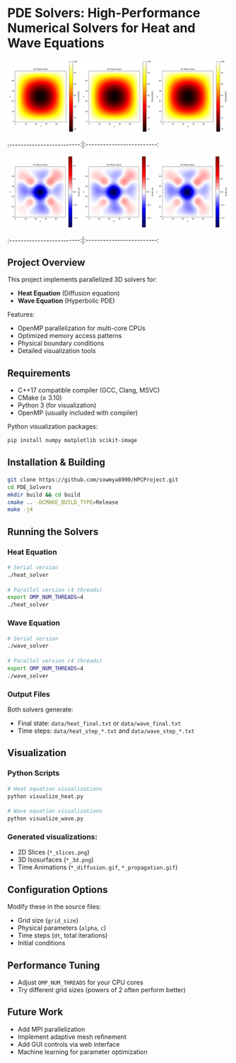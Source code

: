 # PDE Solvers: High-Performance Numerical Solvers for Heat and Wave Equations

![Heat Equation Visualization](PDE_Solvers/data/heat_slices.png)

:-------------------------:|:-------------------------:

![Wave Equation Visualization](PDE_Solvers/data/wave_slices.png)

:-------------------------:|:-------------------------:

## Project Overview
This project implements parallelized 3D solvers for:
- **Heat Equation** (Diffusion equation)
- **Wave Equation** (Hyperbolic PDE)

Features:
- OpenMP parallelization for multi-core CPUs
- Optimized memory access patterns
- Physical boundary conditions
- Detailed visualization tools

## Requirements
- C++17 compatible compiler (GCC, Clang, MSVC)
- CMake (≥ 3.10)
- Python 3 (for visualization)
- OpenMP (usually included with compiler)

Python visualization packages:
```bash
pip install numpy matplotlib scikit-image
```

## Installation & Building
```bash
git clone https://github.com/sowmya8900/HPCProject.git
cd PDE_Solvers
mkdir build && cd build
cmake .. -DCMAKE_BUILD_TYPE=Release
make -j4
```

## Running the Solvers

### Heat Equation
```bash
# Serial version
./heat_solver

# Parallel version (4 threads)
export OMP_NUM_THREADS=4
./heat_solver
```

### Wave Equation
```bash
# Serial version
./wave_solver

# Parallel version (4 threads)
export OMP_NUM_THREADS=4
./wave_solver
```

### Output Files
Both solvers generate:
- Final state: <code>data/heat_final.txt</code> or <code>data/wave_final.txt</code>
- Time steps: <code>data/heat_step_\*.txt</code> and <code>data/wave_step_*.txt</code>

## Visualization
### Python Scripts
```bash
# Heat equation visualizations
python visualize_heat.py

# Wave equation visualizations
python visualize_wave.py
```

### Generated visualizations:
- 2D Slices (<code>*_slices.png</code>)
- 3D Isosurfaces (<code>*_3d.png</code>)
- Time Animations (<code>\*_diffusion.gif</code>, <code>*_propagation.gif</code>)

## Configuration Options
Modify these in the source files:
- Grid size (<code>grid_size</code>)
- Physical parameters (<code>alpha</code>, <code>c</code>)
- Time steps (<code>dt</code>, total iterations)
- Initial conditions

## Performance Tuning
- Adjust <code>OMP_NUM_THREADS</code> for your CPU cores
- Try different grid sizes (powers of 2 often perform better)

## Future Work
- Add MPI parallelization
- Implement adaptive mesh refinement
- Add GUI controls via web interface
- Machine learning for parameter optimization

